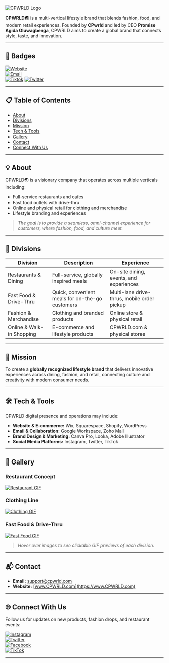 

![CPWRLD Logo](https://via.placeholder.com/350x100.png?text=CPWRLD+Logo)

**CPWRLD🌏** is a multi-vertical lifestyle brand that blends fashion, food, and modern retail experiences. Founded by **CPwrld** and led by CEO **Promise Agida Oluwagbenga**, CPWRLD aims to create a global brand that connects style, taste, and innovation.

---

## 🌟 Badges
[![Website](https://img.shields.io/badge/Website-CPWRLD.com-blue)](https://www.CPWRLD.com)  
[![Email](https://img.shields.io/badge/Email-support@cpwrld.com-red)](mailto:support@cpwrld.com)  
[![Tiktok](https://img.shields.io/badge/Tiktok-@cp__wrld999magenta?style=flat&logo=tiktok)](https://www.Tiktok.com/cp__wrld999)
[![Twitter](https://img.shields.io/badge/Twitter-@cp_wrld999skyblue?style=flat&logo=twitter)](https://x.com/cp_wrld999?s=21&t=3UljvnHBNqktlthiBkem1A)

---

## 📋 Table of Contents
- [About](#about)
- [Divisions](#divisions)
- [Mission](#mission)
- [Tech & Tools](#tech--tools)
- [Gallery](#gallery)
- [Contact](#contact)
- [Connect With Us](#connect-with-us)

---

## 💡 About
CPWRLD🌏 is a visionary company that operates across multiple verticals including:

- Full-service restaurants and cafes
- Fast food outlets with drive-thru
- Online and physical retail for clothing and merchandise
- Lifestyle branding and experiences

> *The goal is to provide a seamless, omni-channel experience for customers, where fashion, food, and culture meet.*

---

## 🏢 Divisions

| Division | Description | Experience |
|----------|-------------|------------|
| Restaurants & Dining | Full-service, globally inspired meals | On-site dining, events, and experiences |
| Fast Food & Drive-Thru | Quick, convenient meals for on-the-go customers | Multi-lane drive-thrus, mobile order pickup |
| Fashion & Merchandise | Clothing and branded products | Online store & physical retail |
| Online & Walk-in Shopping | E-commerce and lifestyle products | CPWRLD.com & physical stores |

---

## 🎯 Mission
To create a **globally recognized lifestyle brand** that delivers innovative experiences across dining, fashion, and retail, connecting culture and creativity with modern consumer needs.

---

## 🛠 Tech & Tools
CPWRLD digital presence and operations may include:

- **Website & E-commerce:** Wix, Squarespace, Shopify, WordPress  
- **Email & Collaboration:** Google Workspace, Zoho Mail  
- **Brand Design & Marketing:** Canva Pro, Looka, Adobe Illustrator  
- **Social Media Platforms:** Instagram, Twitter, TikTok

---

## 📸 Gallery
### Restaurant Concept
[![Restaurant GIF](https://via.placeholder.com/400x200.png?text=Restaurant+GIF)](https://www.CPWRLD.com)

### Clothing Line
[![Clothing GIF](https://via.placeholder.com/400x200.png?text=Clothing+GIF)](https://www.CPWRLD.com/shop)

### Fast Food & Drive-Thru
[![Fast Food GIF](https://via.placeholder.com/400x200.png?text=Fast+Food+GIF)](https://www.CPWRLD.com/menu)

> *Hover over images to see clickable GIF previews of each division.*

---

## 📬 Contact
- **Email:** [support@cpwrld.com](mailto:support@cpwrld.com)  
- **Website:** [www.CPWRLD.com](https://www.CPWRLD.com)

---

## 🌐 Connect With Us
Follow us for updates on new products, fashion drops, and restaurant events:  

[![Instagram](https://img.shields.io/badge/Instagram-@cpwrld-magenta?style=for-the-badge&logo=instagram)](https://www.instagram.com/cpwrld)  
[![Twitter](https://img.shields.io/badge/Twitter-@cpwrld-skyblue?style=for-the-badge&logo=twitter)](https://www.twitter.com/cpwrld)  
[![Facebook](https://img.shields.io/badge/Facebook-CPWRLD-blue?style=for-the-badge&logo=facebook)](https://www.facebook.com)  
[![TikTok](https://img.shields.io/badge/TikTok-@cpwrld-black?style=for-the-badge&logo=tiktok)](https://www.tiktok.com)

---

